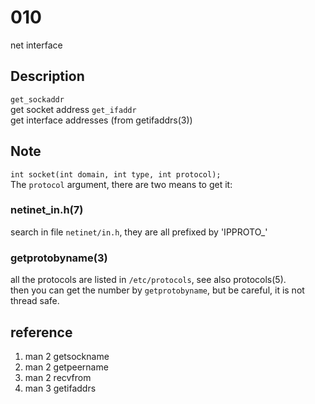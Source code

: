 # 010
net interface

## Description
`get_sockaddr`  
get socket address
`get_ifaddr`  
get interface addresses (from getifaddrs(3))

## Note
`int socket(int domain, int type, int protocol);`  
The `protocol` argument, there are two means to get it:
### netinet_in.h(7)
search in file `netinet/in.h`, they are all prefixed by 'IPPROTO_'

### getprotobyname(3)
all the protocols are listed in `/etc/protocols`, see also protocols(5).  
then you can get the number by `getprotobyname`, but be careful, it is not thread safe.

## reference
1. man 2 getsockname
2. man 2 getpeername
3. man 2 recvfrom
4. man 3 getifaddrs
